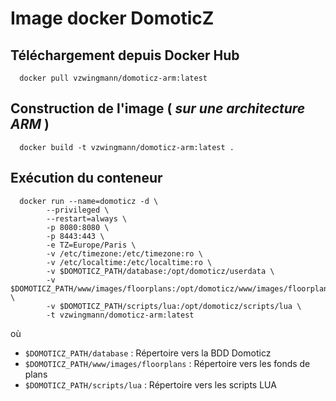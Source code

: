 # Image docker DomoticZ

## Téléchargement depuis Docker Hub
      docker pull vzwingmann/domoticz-arm:latest

## Construction de l'image ( *sur une architecture ARM* )
      docker build -t vzwingmann/domoticz-arm:latest .

## Exécution du conteneur 
      docker run --name=domoticz -d \
  		    --privileged \
  		    --restart=always \
  		    -p 8080:8080 \
  		    -p 8443:443 \
  		    -e TZ=Europe/Paris \
  		    -v /etc/timezone:/etc/timezone:ro \
  		    -v /etc/localtime:/etc/localtime:ro \
  		    -v $DOMOTICZ_PATH/database:/opt/domoticz/userdata \
  		    -v $DOMOTICZ_PATH/www/images/floorplans:/opt/domoticz/www/images/floorplans \
  		    -v $DOMOTICZ_PATH/scripts/lua:/opt/domoticz/scripts/lua \
  		    -t vzwingmann/domoticz-arm:latest
    
où 
- `$DOMOTICZ_PATH/database` : Répertoire vers la BDD Domoticz
- `$DOMOTICZ_PATH/www/images/floorplans` : Répertoire vers les fonds de plans
- `$DOMOTICZ_PATH/scripts/lua` : Répertoire vers les scripts LUA